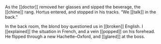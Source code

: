 As the [[doctor]] removed her glasses and sipped the beverage, the [[chime]] rang. Hortus entered, and stopped in his tracks. “We [[talk]] in the back.”

In the back room, the blond boy questioned us in [[broken]] English. I [[explained]] the situation in French, and a vein [[popped]] on his forehead. He flipped through a new Hachette–Oxford, and [[glared]] at the boss.